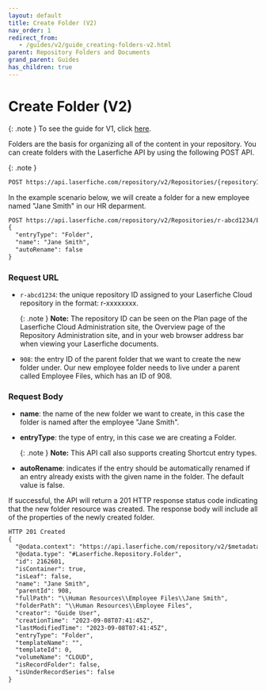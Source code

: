 ```yaml
---
layout: default
title: Create Folder (V2)
nav_order: 1
redirect_from:
   - /guides/v2/guide_creating-folders-v2.html
parent: Repository Folders and Documents
grand_parent: Guides
has_children: true
---
```

<!--Copyright (c) Laserfiche.
Licensed under the MIT License. See LICENSE in the project root for license information.-->




# Create Folder (V2)

{: .note }
To see the guide for V1, click [here](../guide_creating-folders.html).


Folders are the basis for organizing all of the content in your repository. You can create folders with the Laserfiche API by using the following POST API.

{: .note }
```xml
POST https://api.laserfiche.com/repository/v2/Repositories/{repositoryId}/Entries/{entryId}/Folder/Children
```


In the example scenario below, we will create a folder for a new employee named "Jane Smith" in our HR deparment.

```xml
POST https://api.laserfiche.com/repository/v2/Repositories/r-abcd1234/Entries/908/Folder/Children
{
  "entryType": "Folder",
  "name": "Jane Smith",
  "autoRename": false
}
```

### Request URL

  - `r-abcd1234`: the unique repository ID assigned to your Laserfiche Cloud repository in the format: r-xxxxxxxx.

    {: .note }
    **Note:** The repository ID can be seen on the Plan page of the Laserfiche Cloud Administration site, the Overview page of the Repository Administration site, and in your web browser address bar when viewing your Laserfiche documents.

  - `908`: the entry ID of the parent folder that we want to create the new folder under. Our new employee folder needs to live under a parent called Employee Files, which has an ID of 908.

### Request Body

  - **name**: the name of the new folder we want to create, in this case the folder is named after the employee "Jane Smith".
  - **entryType**: the type of entry, in this case we are creating a Folder.

    {: .note }
    **Note:** This API call also supports creating Shortcut entry types.
    
  - **autoRename**: indicates if the entry should be automatically renamed if an entry already exists with the given name in the folder. The default value is false.



If successful, the API will return a 201 HTTP response status code indicating that the new folder resource was created. The response body will include all of the properties of the newly created folder.

```xml
HTTP 201 Created
{
  "@odata.context": "https://api.laserfiche.com/repository/v2/$metadata#Collection(Laserfiche.Repository.Entry)",
  "@odata.type": "#Laserfiche.Repository.Folder",
  "id": 2162601,
  "isContainer": true,
  "isLeaf": false,
  "name": "Jane Smith",
  "parentId": 908,
  "fullPath": "\\Human Resources\\Employee Files\\Jane Smith",
  "folderPath": "\\Human Resources\\Employee Files",
  "creator": "Guide User",
  "creationTime": "2023-09-08T07:41:45Z",
  "lastModifiedTime": "2023-09-08T07:41:45Z",
  "entryType": "Folder",
  "templateName": "",
  "templateId": 0,
  "volumeName": "CLOUD",
  "isRecordFolder": false,
  "isUnderRecordSeries": false
}
```
